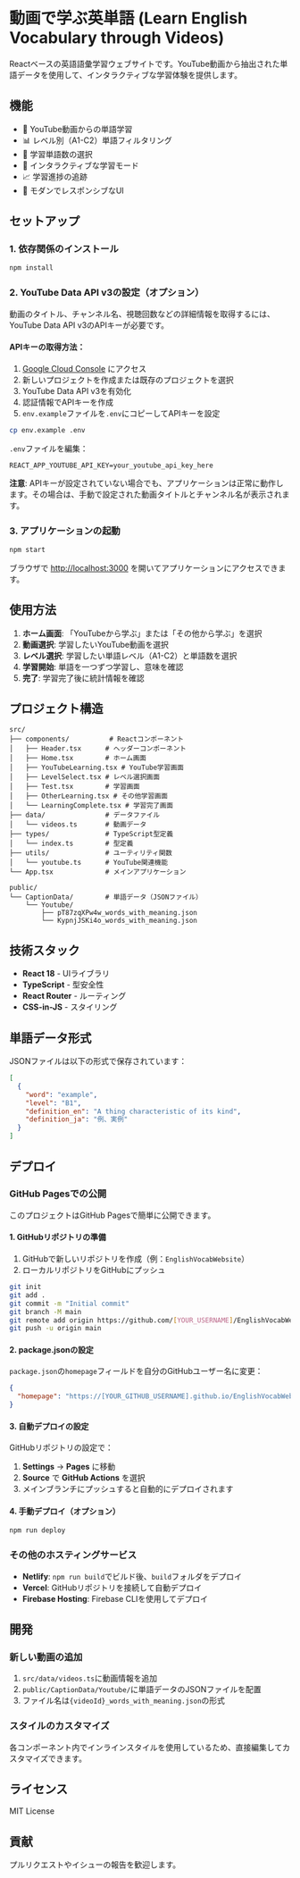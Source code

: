 # 動画で学ぶ英単語 (Learn English Vocabulary through Videos)

Reactベースの英語語彙学習ウェブサイトです。YouTube動画から抽出された単語データを使用して、インタラクティブな学習体験を提供します。

## 機能

- 🎥 YouTube動画からの単語学習
- 📊 レベル別（A1-C2）単語フィルタリング
- 🎯 学習単語数の選択
- 📝 インタラクティブな学習モード
- 📈 学習進捗の追跡
- 🎨 モダンでレスポンシブなUI

## セットアップ

### 1. 依存関係のインストール

```bash
npm install
```

### 2. YouTube Data API v3の設定（オプション）

動画のタイトル、チャンネル名、視聴回数などの詳細情報を取得するには、YouTube Data API v3のAPIキーが必要です。

#### APIキーの取得方法：

1. [Google Cloud Console](https://console.cloud.google.com/) にアクセス
2. 新しいプロジェクトを作成または既存のプロジェクトを選択
3. YouTube Data API v3を有効化
4. 認証情報でAPIキーを作成
5. `env.example`ファイルを`.env`にコピーしてAPIキーを設定

```bash
cp env.example .env
```

`.env`ファイルを編集：
```
REACT_APP_YOUTUBE_API_KEY=your_youtube_api_key_here
```

**注意**: APIキーが設定されていない場合でも、アプリケーションは正常に動作します。その場合は、手動で設定された動画タイトルとチャンネル名が表示されます。

### 3. アプリケーションの起動

```bash
npm start
```

ブラウザで [http://localhost:3000](http://localhost:3000) を開いてアプリケーションにアクセスできます。

## 使用方法

1. **ホーム画面**: 「YouTubeから学ぶ」または「その他から学ぶ」を選択
2. **動画選択**: 学習したいYouTube動画を選択
3. **レベル選択**: 学習したい単語レベル（A1-C2）と単語数を選択
4. **学習開始**: 単語を一つずつ学習し、意味を確認
5. **完了**: 学習完了後に統計情報を確認

## プロジェクト構造

```
src/
├── components/          # Reactコンポーネント
│   ├── Header.tsx      # ヘッダーコンポーネント
│   ├── Home.tsx        # ホーム画面
│   ├── YouTubeLearning.tsx # YouTube学習画面
│   ├── LevelSelect.tsx # レベル選択画面
│   ├── Test.tsx        # 学習画面
│   ├── OtherLearning.tsx # その他学習画面
│   └── LearningComplete.tsx # 学習完了画面
├── data/               # データファイル
│   └── videos.ts       # 動画データ
├── types/              # TypeScript型定義
│   └── index.ts        # 型定義
├── utils/              # ユーティリティ関数
│   └── youtube.ts      # YouTube関連機能
└── App.tsx             # メインアプリケーション

public/
└── CaptionData/        # 単語データ（JSONファイル）
    └── Youtube/
        ├── pT87zqXPw4w_words_with_meaning.json
        └── KypnjJSKi4o_words_with_meaning.json
```

## 技術スタック

- **React 18** - UIライブラリ
- **TypeScript** - 型安全性
- **React Router** - ルーティング
- **CSS-in-JS** - スタイリング

## 単語データ形式

JSONファイルは以下の形式で保存されています：

```json
[
  {
    "word": "example",
    "level": "B1",
    "definition_en": "A thing characteristic of its kind",
    "definition_ja": "例、実例"
  }
]
```

## デプロイ

### GitHub Pagesでの公開

このプロジェクトはGitHub Pagesで簡単に公開できます。

#### 1. GitHubリポジトリの準備

1. GitHubで新しいリポジトリを作成（例：`EnglishVocabWebsite`）
2. ローカルリポジトリをGitHubにプッシュ

```bash
git init
git add .
git commit -m "Initial commit"
git branch -M main
git remote add origin https://github.com/[YOUR_USERNAME]/EnglishVocabWebsite.git
git push -u origin main
```

#### 2. package.jsonの設定

`package.json`の`homepage`フィールドを自分のGitHubユーザー名に変更：

```json
{
  "homepage": "https://[YOUR_GITHUB_USERNAME].github.io/EnglishVocabWebsite"
}
```

#### 3. 自動デプロイの設定

GitHubリポジトリの設定で：

1. **Settings** → **Pages** に移動
2. **Source** で **GitHub Actions** を選択
3. メインブランチにプッシュすると自動的にデプロイされます

#### 4. 手動デプロイ（オプション）

```bash
npm run deploy
```

### その他のホスティングサービス

- **Netlify**: `npm run build`でビルド後、`build`フォルダをデプロイ
- **Vercel**: GitHubリポジトリを接続して自動デプロイ
- **Firebase Hosting**: Firebase CLIを使用してデプロイ

## 開発

### 新しい動画の追加

1. `src/data/videos.ts`に動画情報を追加
2. `public/CaptionData/Youtube/`に単語データのJSONファイルを配置
3. ファイル名は`{videoId}_words_with_meaning.json`の形式

### スタイルのカスタマイズ

各コンポーネント内でインラインスタイルを使用しているため、直接編集してカスタマイズできます。

## ライセンス

MIT License

## 貢献

プルリクエストやイシューの報告を歓迎します。